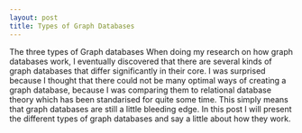 ```yaml
---
layout: post
title: Types of Graph Databases
---
```


The three types of Graph databases
When doing my research on how graph databases work, I eventually discovered that there are several kinds of graph databases that differ significantly in their core. I was surprised because I thought that there could not be many optimal ways of creating a graph database, because I was comparing them to relational database theory which has been standarised for quite some time. This simply means that graph databases are still a little bleeding edge. In this post I will present the different types of graph databases and say a little about how they work.

